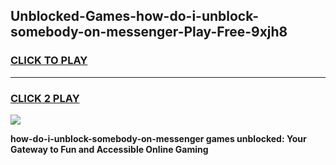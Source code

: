 
## Unblocked-Games-how-do-i-unblock-somebody-on-messenger-Play-Free-9xjh8
<h3>
<a href="https://premium76.site?title=how-do-i-unblock-somebody-on-messenger&ref=21A">CLICK TO PLAY</a></h3>
<hr>

<h3>
<a href="https://premium76.site?title=how-do-i-unblock-somebody-on-messenger&ref=21A">CLICK 2 PLAY</a>
  
</h3>

<a href="https://premium76.site?title=how-do-i-unblock-somebody-on-messenger&ref=21A"><img src="https://clearcache.store/games.png"></a>


**how-do-i-unblock-somebody-on-messenger games unblocked: Your Gateway to Fun and Accessible Online Gaming**

